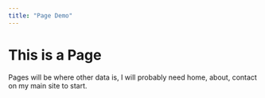 ```yaml
---
title: "Page Demo"
---
```


# This is a Page

Pages will be where other data is, I will probably need home, about, contact on my main site to start.
